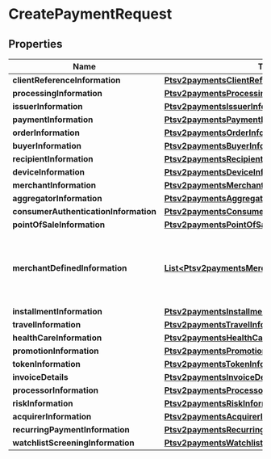 
# CreatePaymentRequest

## Properties
Name | Type | Description | Notes
------------ | ------------- | ------------- | -------------
**clientReferenceInformation** | [**Ptsv2paymentsClientReferenceInformation**](Ptsv2paymentsClientReferenceInformation.md) |  |  [optional]
**processingInformation** | [**Ptsv2paymentsProcessingInformation**](Ptsv2paymentsProcessingInformation.md) |  |  [optional]
**issuerInformation** | [**Ptsv2paymentsIssuerInformation**](Ptsv2paymentsIssuerInformation.md) |  |  [optional]
**paymentInformation** | [**Ptsv2paymentsPaymentInformation**](Ptsv2paymentsPaymentInformation.md) |  |  [optional]
**orderInformation** | [**Ptsv2paymentsOrderInformation**](Ptsv2paymentsOrderInformation.md) |  |  [optional]
**buyerInformation** | [**Ptsv2paymentsBuyerInformation**](Ptsv2paymentsBuyerInformation.md) |  |  [optional]
**recipientInformation** | [**Ptsv2paymentsRecipientInformation**](Ptsv2paymentsRecipientInformation.md) |  |  [optional]
**deviceInformation** | [**Ptsv2paymentsDeviceInformation**](Ptsv2paymentsDeviceInformation.md) |  |  [optional]
**merchantInformation** | [**Ptsv2paymentsMerchantInformation**](Ptsv2paymentsMerchantInformation.md) |  |  [optional]
**aggregatorInformation** | [**Ptsv2paymentsAggregatorInformation**](Ptsv2paymentsAggregatorInformation.md) |  |  [optional]
**consumerAuthenticationInformation** | [**Ptsv2paymentsConsumerAuthenticationInformation**](Ptsv2paymentsConsumerAuthenticationInformation.md) |  |  [optional]
**pointOfSaleInformation** | [**Ptsv2paymentsPointOfSaleInformation**](Ptsv2paymentsPointOfSaleInformation.md) |  |  [optional]
**merchantDefinedInformation** | [**List&lt;Ptsv2paymentsMerchantDefinedInformation&gt;**](Ptsv2paymentsMerchantDefinedInformation.md) | The object containing the custom data that the merchant defines.  |  [optional]
**installmentInformation** | [**Ptsv2paymentsInstallmentInformation**](Ptsv2paymentsInstallmentInformation.md) |  |  [optional]
**travelInformation** | [**Ptsv2paymentsTravelInformation**](Ptsv2paymentsTravelInformation.md) |  |  [optional]
**healthCareInformation** | [**Ptsv2paymentsHealthCareInformation**](Ptsv2paymentsHealthCareInformation.md) |  |  [optional]
**promotionInformation** | [**Ptsv2paymentsPromotionInformation**](Ptsv2paymentsPromotionInformation.md) |  |  [optional]
**tokenInformation** | [**Ptsv2paymentsTokenInformation**](Ptsv2paymentsTokenInformation.md) |  |  [optional]
**invoiceDetails** | [**Ptsv2paymentsInvoiceDetails**](Ptsv2paymentsInvoiceDetails.md) |  |  [optional]
**processorInformation** | [**Ptsv2paymentsProcessorInformation**](Ptsv2paymentsProcessorInformation.md) |  |  [optional]
**riskInformation** | [**Ptsv2paymentsRiskInformation**](Ptsv2paymentsRiskInformation.md) |  |  [optional]
**acquirerInformation** | [**Ptsv2paymentsAcquirerInformation**](Ptsv2paymentsAcquirerInformation.md) |  |  [optional]
**recurringPaymentInformation** | [**Ptsv2paymentsRecurringPaymentInformation**](Ptsv2paymentsRecurringPaymentInformation.md) |  |  [optional]
**watchlistScreeningInformation** | [**Ptsv2paymentsWatchlistScreeningInformation**](Ptsv2paymentsWatchlistScreeningInformation.md) |  |  [optional]



